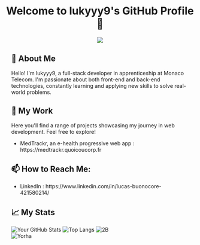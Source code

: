 <div align="center">
  <h1>Welcome to lukyyy9's GitHub Profile 👋</h1>
</div>

<div align="center">
  <img style="margin: auto;" src="https://otakugame.fr/wp-content/uploads/2016/12/nier-box_art.jpg"/>
</div>

<div style="margin: 15px;">
  <h2>🚀 About Me</h2>
  <p>Hello! I'm lukyyy9, a full-stack developer in apprenticeship at Monaco Telecom. I'm passionate about both front-end and back-end technologies, constantly learning and applying new skills to solve real-world problems.</p>

  <h2>🎯 My Work</h2>
  <p>Here you'll find a range of projects showcasing my journey in web development. Feel free to explore!</p>
  <ul>
    <li>MedTrackr, an e-health progressive web app : https://medtrackr.quoicoucorp.fr</li>
  </ul>

  <h2>📫 How to Reach Me:</h2>
  <ul>
    <li>LinkedIn : https://www.linkedin.com/in/lucas-buonocore-421580214/</li>
  </ul>

  <h2>📈 My Stats</h2>
  
![Your GitHub Stats](https://github-readme-stats.vercel.app/api?username=lukyyy9&show_icons=true) 
![Top Langs](https://github-readme-stats.vercel.app/api/top-langs/?username=lukyyy9&layout=donut)
![2B](https://media.discordapp.net/attachments/696115202185232497/1192393975844306974/nier-automata-video-game-platinum-games-tf-2-305e37f73a23f5e3cd24aa90da31600c.png?ex=65a8ea6d&is=6596756d&hm=49c6f39a77327c4c1d68cff129fa27f552319a3ffb000c520a8ade4f6e053094&=&format=webp&quality=lossless&width=640&height=640)       
![Yorha](https://static.wikia.nocookie.net/nier-series/images/f/f4/Flat%2C800x800%2C070%2Cf.jpg/revision/latest?cb=20210515032154&path-prefix=fr)

